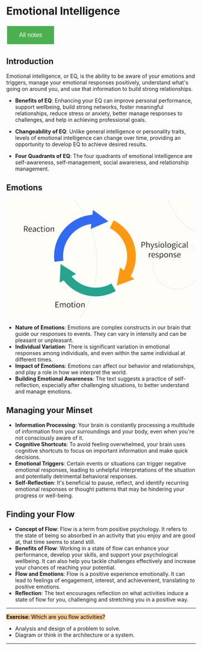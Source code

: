 # Emotional Intelligence

<style>
  .back-button {
    background-color: #4CAF50; /* Green */
    border: none;
    color: white;
    padding: 15px 32px;
    text-align: center;
    text-decoration: none;
    display: inline-block;
    font-size: 16px;
    margin: 4px 2px;
    cursor: pointer;
  }
</style>

<button class="back-button" onclick="window.location.href='https://matiaspakua.github.io/tech.notes.io'">All notes</button>

## Introduction

Emotional intelligence, or EQ, is the ability to be aware of your emotions and triggers, manage your emotional responses positively, understand what's going on around you, and use that information to build strong relationships.

- **Benefits of EQ**: Enhancing your EQ can improve personal performance, support wellbeing, build strong networks, foster meaningful relationships, reduce stress or anxiety, better manage responses to challenges, and help in achieving professional goals.

- **Changeability of EQ**: Unlike general intelligence or personality traits, levels of emotional intelligence can change over time, providing an opportunity to develop EQ to achieve desired results.

- **Four Quadrants of EQ**: The four quadrants of emotional intelligence are self-awareness, self-management, social awareness, and relationship management.

## Emotions

![](../../images/emotions_cycle.png)

- **Nature of Emotions**: Emotions are complex constructs in our brain that guide our responses to events. They can vary in intensity and can be pleasant or unpleasant.
- **Individual Variation**: There is significant variation in emotional responses among individuals, and even within the same individual at different times.
- **Impact of Emotions**: Emotions can affect our behavior and relationships, and play a role in how we interpret the world.
- **Building Emotional Awareness**: The text suggests a practice of self-reflection, especially after challenging situations, to better understand and manage emotions.

## Managing your Minset

- **Information Processing**: Your brain is constantly processing a multitude of information from your surroundings and your body, even when you're not consciously aware of it.
- **Cognitive Shortcuts**: To avoid feeling overwhelmed, your brain uses cognitive shortcuts to focus on important information and make quick decisions.
- **Emotional Triggers**: Certain events or situations can trigger negative emotional responses, leading to unhelpful interpretations of the situation and potentially detrimental behavioral responses.
- **Self-Reflection**: It's beneficial to pause, reflect, and identify recurring emotional responses or thought patterns that may be hindering your progress or well-being.

## Finding your Flow

- **Concept of Flow**: Flow is a term from positive psychology. It refers to the state of being so absorbed in an activity that you enjoy and are good at, that time seems to stand still.
- **Benefits of Flow**: Working in a state of flow can enhance your performance, develop your skills, and support your psychological wellbeing. It can also help you tackle challenges effectively and increase your chances of reaching your potential.
- **Flow and Emotions**: Flow is a positive experience emotionally. It can lead to feelings of engagement, interest, and achievement, translating to positive emotions.
- **Reflection**: The text encourages reflection on what activities induce a state of flow for you, challenging and stretching you in a positive way.


--- 
<mark style="background: #FFB86CA6;">**Exercise**: Which are you flow activities?</mark>

 - Analysis and design of a problem to solve. 
 - Diagram or think in the architecture or a system.

---

